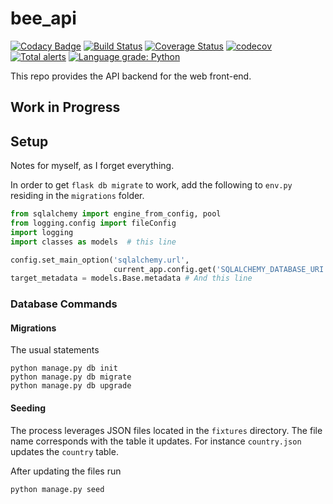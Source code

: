 # bee_api
[![Codacy Badge](https://api.codacy.com/project/badge/Grade/7dcc779f81d0483d93f0e7c1c5a735e6)](https://www.codacy.com/gh/BeeRaspberry/bee_api?utm_source=github.com&amp;utm_medium=referral&amp;utm_content=BeeRaspberry/bee_api&amp;utm_campaign=Badge_Grade)
[![Build Status](https://travis-ci.org/BeeRaspberry/bee_api.svg?branch=master)](https://travis-ci.org/BeeRaspberry/bee_api)
[![Coverage Status](https://coveralls.io/repos/github/BeeRaspberry/bee_api/badge.svg?branch=master)](https://coveralls.io/github/BeeRaspberry/bee_api?branch=master)
[![codecov](https://codecov.io/gh/BeeRaspberry/bee_api/branch/master/graph/badge.svg)](https://codecov.io/gh/BeeRaspberry/bee_api)
[![Total alerts](https://img.shields.io/lgtm/alerts/g/BeeRaspberry/bee_api.svg?logo=lgtm&logoWidth=18)](https://lgtm.com/projects/g/BeeRaspberry/bee_api/alerts/)
[![Language grade: Python](https://img.shields.io/lgtm/grade/python/g/BeeRaspberry/bee_api.svg?logo=lgtm&logoWidth=18)](https://lgtm.com/projects/g/BeeRaspberry/bee_api/context:python)

This repo provides the API backend for the web front-end. 

## Work in Progress

## Setup
Notes for myself, as I forget everything.

In order to get `flask db migrate` to work, add the following to `env.py` residing in the `migrations` folder.

```python
from sqlalchemy import engine_from_config, pool
from logging.config import fileConfig
import logging
import classes as models  # this line

config.set_main_option('sqlalchemy.url',
                       current_app.config.get('SQLALCHEMY_DATABASE_URI'))
target_metadata = models.Base.metadata # And this line
```

### Database Commands
#### Migrations
The usual statements
```
python manage.py db init
python manage.py db migrate
python manage.py db upgrade
```
#### Seeding
The process leverages JSON files located in the `fixtures` directory. The file name corresponds with the table it updates. For instance `country.json` updates the `country` table.


After updating the files run
```bash
python manage.py seed
``` 



